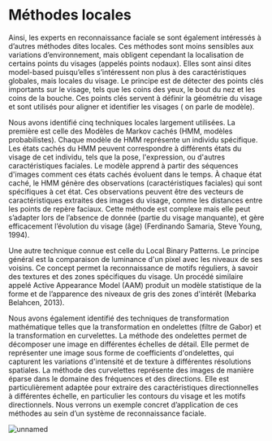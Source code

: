 # Méthodes locales
Ainsi, les experts en reconnaissance faciale se sont également intéressés à d’autres méthodes dites locales. Ces méthodes sont moins sensibles aux variations d’environnement, mais obligent cependant la localisation de certains points du visages (appelés points nodaux). Elles sont ainsi dites model-based puisqu’elles s’intéressent non plus à des caractéristiques globales, mais locales du visage. Le principe est de détecter des points clés importants sur le visage,  tels que les coins des yeux, le bout du nez et les coins de la bouche.  Ces points clés servent à définir la géométrie du visage et sont  utilisés pour aligner et identifier les visages ( on parle de modèle).

Nous avons identifié cinq techniques locales largement utilisées.
La première est celle des Modèles de Markov cachés (HMM, modèles probabilistes). Chaque modèle de HMM représente un individu spécifique. Les états cachés du HMM peuvent correspondre à différents états du visage de cet individu, tels que la pose, l'expression, ou d'autres caractéristiques faciales. Le modèle apprend à partir des séquences d'images comment ces états cachés évoluent dans le temps. À chaque état caché, le HMM génère des observations (caractéristiques faciales) qui sont spécifiques à cet état. Ces observations peuvent être des vecteurs de caractéristiques extraites des images du visage, comme les distances entre les points de repère faciaux. Cette méthode est complexe mais elle peut s’adapter lors de l’absence de donnée (partie du visage manquante), et gère efficacement l’évolution du visage (âge) (Ferdinando Samaria, Steve Young, 1994).

Une autre technique connue est celle du Local Binary Patterns. Le principe général est la comparaison de luminance d'un pixel avec les niveaux de ses voisins. Ce concept permet la reconnaissance de motifs réguliers, à savoir des textures et des zones spécifiques du visage. Un procédé similaire appelé Active Appearance Model (AAM) produit un modèle statistique de la forme et de l’apparence des niveaux de gris des zones d'intérêt (Mebarka Belahcen, 2013).

Nous avons également identifié des techniques de transformation mathématique telles que la transformation en ondelettes (filtre de Gabor) et la transformation en curvelettes. 
La méthode des ondelettes permet de décomposer une image en différentes échelles de détail.  Elle permet de représenter une image sous forme de coefficients  d'ondelettes, qui capturent les variations d'intensité et de texture à  différentes résolutions spatiales.
La méthode des curvelettes représente des images de manière éparse dans le domaine des fréquences et des directions. Elle est particulièrement adaptée pour extraire des caractéristiques directionnelles à différentes échelle, en particulier les contours du visage et les motifs directionnels.
Nous verrons un exemple concret d’application de ces méthodes au sein d’un système de reconnaissance faciale.


![unnamed](https://github.com/julienpillis/Veille_techno_RF/assets/73343827/e75bf8b0-2bf1-4cba-9f05-87e6019d2724)
